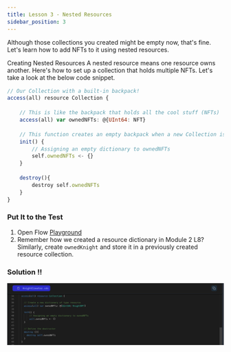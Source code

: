 ```yaml
---
title: Lesson 3 - Nested Resources
sidebar_position: 3
---
```


Although those collections you created might be empty now, that's fine. Let's learn how to add NFTs to it using nested resources.

Creating Nested Resources
A nested resource means one resource owns another. Here's how to set up a collection that holds multiple NFTs. Let's take a look at the below code snippet.

```jsx
// Our Collection with a built-in backpack!
access(all) resource Collection {

    // This is like the backpack that holds all the cool stuff (NFTs)
    access(all) var ownedNFTs: @{UInt64: NFT}

    // This function creates an empty backpack when a new Collection is made
    init() {
        // Assigning an empty dictionary to ownedNFTs
        self.ownedNFTs <- {}
    }

    destroy(){
        destroy self.ownedNFTs
    }
}
```

### Put It to the Test

1. Open Flow [Playground](https://play.flow.com/)
2. Remember how we created a resource dictionary in Module 2 L8? Similarly, create `ownedKnight` and store it in a previously created resource collection.

### Solution !!

![Alt text](image-6.png)
